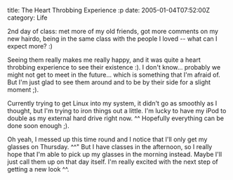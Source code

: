 title: The Heart Throbbing Experience :p
date: 2005-01-04T07:52:00Z
category: Life

2nd day of class: met more of my old friends, got more comments on my new hairdo, being in the same class with the people I loved -- what can I expect more? :)

Seeing them really makes me really happy, and it was quite a heart throbbing experience to see their existence :). I don't know… probably we might not get to meet in the future… which is something that I'm afraid of. But I'm just glad to see them around and to be by their side for a slight moment ;).

Currently trying to get Linux into my system, it didn't go as smoothly as I thought, but I'm trying to iron things out a little. I'm lucky to have my iPod to double as my external hard drive right now. ^^ Hopefully everything can be done soon enough ;).

Oh yeah, I messed up this time round and I notice that I'll only get my glasses on Thursday. ^^" But I have classes in the afternoon, so I really hope that I'm able to pick up my glasses in the morning instead. Maybe I'll just call them up on that day itself. I'm really excited with the next step of getting a new look ^^.
